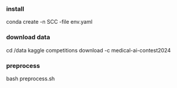 

### install
conda create -n SCC -file env.yaml

### download data
cd /data
kaggle competitions download -c medical-ai-contest2024

### preprocess
bash preprocess.sh  